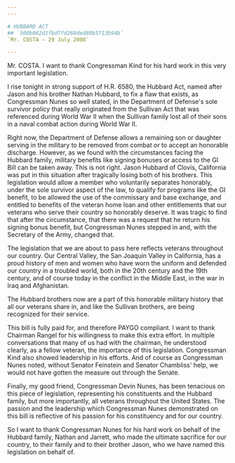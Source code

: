```yaml
---
---

# HUBBARD ACT
## `500b062d1fbd7fd260ded80b5713b94b`
`Mr. COSTA — 29 July 2008`

---
```



Mr. COSTA. I want to thank Congressman Kind for his hard work in this 
very important legislation.

I rise tonight in strong support of H.R. 6580, the Hubbard Act, named 
after Jason and his brother Nathan Hubbard, to fix a flaw that exists, 
as Congressman Nunes so well stated, in the Department of Defense's 
sole survivor policy that really originated from the Sullivan Act that 
was referenced during World War II when the Sullivan family lost all of 
their sons in a naval combat action during World War II.

Right now, the Department of Defense allows a remaining son or 
daughter serving in the military to be removed from combat or to accept 
an honorable discharge. However, as we found with the circumstances 
facing the Hubbard family, military benefits like signing bonuses or 
access to the GI Bill can be taken away. This is not right. Jason 
Hubbard of Clovis, California was put in this situation after 
tragically losing both of his brothers. This legislation would allow a 
member who voluntarily separates honorably, under the sole survivor 
aspect of the law, to qualify for programs like the GI benefit, to be 
allowed the use of the commissary and base exchange, and entitled to 
benefits of the veteran home loan and other entitlements that our 
veterans who serve their country so honorably deserve. It was tragic to 
find that after the circumstance, that there was a request that he 
return his signing bonus benefit, but Congressman Nunes stepped in and, 
with the Secretary of the Army, changed that.

The legislation that we are about to pass here reflects veterans 
throughout our country. Our Central Valley, the San Joaquin Valley in 
California, has a proud history of men and women who have worn the 
uniform and defended our country in a troubled world, both in the 20th 
century and the 19th century, and of course today in the conflict in 
the Middle East, in the war in Iraq and Afghanistan.

The Hubbard brothers now are a part of this honorable military 
history that all our veterans share in, and like the Sullivan brothers, 
are being recognized for their service.

This bill is fully paid for, and therefore PAYGO compliant. I want to 
thank Chairman Rangel for his willingness to make this extra effort. In 
multiple conversations that many of us had with the chairman, he 
understood clearly, as a fellow veteran, the importance of this 
legislation. Congressman Kind also showed leadership in his efforts. 
And of course as Congressman Nunes noted, without Senator Feinstein and 
Senator Chambliss' help, we would not have gotten the measure out 
through the Senate.

Finally, my good friend, Congressman Devin Nunes, has been tenacious 
on this piece of legislation, representing his constituents and the 
Hubbard family, but more importantly, all veterans throughout the 
United States. The passion and the leadership which Congressman Nunes 
demonstrated on this bill is reflective of his passion for his 
constituency and for our country.

So I want to thank Congressman Nunes for his hard work on behalf of 
the Hubbard family, Nathan and Jarrett, who made the ultimate sacrifice 
for our country, to their family and to their brother Jason, who we 
have named this legislation on behalf of.